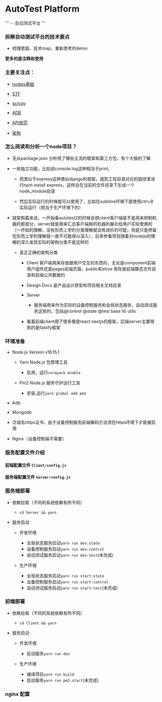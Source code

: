 # AutoTest Platform

'''
··· 自动测试平台
'''

### 拆解自动测试平台的技术要点

- 梳理思路，技术map，重新思考的demo

**更多的是注释和使用**


### 主要关注点：

- [nodejs基础](../nodejs/README.md)

- [STF](Docs/STF.md)

- [scrcpy](Docs/scrcpy.md)

- [ADB](Docs/ADB.md)

- [API规范](Docs/API规范.md)

- [架构](Docs/架构.md)



### 怎么阅读和分析一个node项目？

- 先从package.json 分析用了哪些主流的框架和第三方包，有个大致的了解

- 一些独立功能，比如说console.log这种相当于print,

	- 而类似于express这种类似django的框架，就到工程目录对应的路径里进行npm install express，这样会在当前的文件目录下生成一个node_module目录

	- 然后实际运行的时候就可以使用了，比如在sublime环境下面使用ctrl+B 实际运行（相当于生产环境下的）

- 就架构篇来说，一开始看autotest2的时候会想client客户端是不是用来控制机器的那部分，server就是用来汇总客户端拖的机器的展示给用户实际使用的（一开始的理解，没有形而上学的分类理解就没有进阶的可能，但是只是停留在形而上学的理解就一直不可能得以深入），后来参看项目随着对nodejs的理解的深入发现实际的架构分类不是这样的

	- 真正正确的架构分类

		- Client 客户端用来存放跟用户交互的东西的，无论是component前端用户组件还是pages前端页面，public和stroe 用存放前端静态文件目录和前端公共数据的

		- Design Docs 是产品设计原型和项目相关文档目录

		- Server

			- 服务端用来作为实际的设备控制服务和全局状态服务，自动测试服务这些的，包括@control @state @test base lib utils

		- 看着前端client用了很多像是react nextjs的框架，后端server主要用到的是fastify框架

### 环境准备

- Node.js Version v16.15.1

	- Yarn Node.js 包管理工具

		- 启用，运行`corepack enable`

	- Pm2 Node.js 服务守护运行工具

		- 安装,运行`yarn global add pm2`

- Adb

- Mongodb

- 泛域名https证书，由于设备控制服务前端解码方法须在https环境下才能被启用

- Nginx（设备控制端不需要）


### 服务配置文件介绍

#### 前端配置文件 `Client/config.js`

#### 服务端配置文件 `Server/config.js`


### 服务端部署

- 依赖拉取（不同的系统依赖有所不同）

	- `cd Server && yarn`

- 服务启动

	- 开发环境

		- 全局状态服务启动`yarn run dev:state`
		- 设备控制服务启动`yarn run dev:control`
		- 自动测试服务启动`yarn run dev:test`(未完成)


	- 生产环境
		- 全局状态服务启动`yarn run start:state`
		- 设备控制服务启动`yarn run start:control`
		- 自动测试服务启动`yarn run start:test`(未完成)

### 前端部署

- 依赖拉取（不同的系统依赖有所不同）

	- `cd Client && yarn`

- 服务启动

	- 开发环境

		- 启动服务`yarn run dev`

	- 生产环境
		- 编译项目`yarn run build`
		- 启动服务`yarn run pm2-start`(未完成)


### nginx 配置